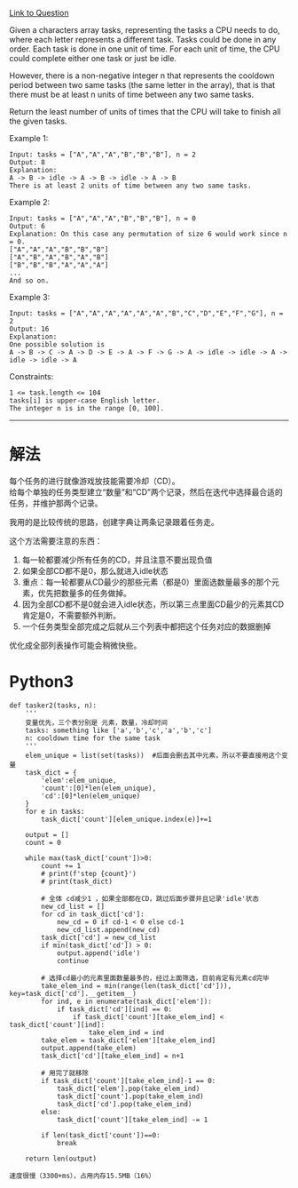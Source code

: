 [Link to Question](https://leetcode.com/explore/interview/card/top-interview-questions-medium/114/others/826/)




Given a characters array tasks, representing the tasks a CPU needs to do, where each letter represents a different task. Tasks could be done in any order. Each task is done in one unit of time. For each unit of time, the CPU could complete either one task or just be idle.

However, there is a non-negative integer n that represents the cooldown period between two same tasks (the same letter in the array), that is that there must be at least n units of time between any two same tasks.

Return the least number of units of times that the CPU will take to finish all the given tasks.

 

Example 1:
```
Input: tasks = ["A","A","A","B","B","B"], n = 2
Output: 8
Explanation: 
A -> B -> idle -> A -> B -> idle -> A -> B
There is at least 2 units of time between any two same tasks.
```
Example 2:
```
Input: tasks = ["A","A","A","B","B","B"], n = 0
Output: 6
Explanation: On this case any permutation of size 6 would work since n = 0.
["A","A","A","B","B","B"]
["A","B","A","B","A","B"]
["B","B","B","A","A","A"]
...
And so on.
```
Example 3:
```
Input: tasks = ["A","A","A","A","A","A","B","C","D","E","F","G"], n = 2
Output: 16
Explanation: 
One possible solution is
A -> B -> C -> A -> D -> E -> A -> F -> G -> A -> idle -> idle -> A -> idle -> idle -> A
 ```

Constraints:
```
1 <= task.length <= 104
tasks[i] is upper-case English letter.
The integer n is in the range [0, 100].
```

-----
# 解法
每个任务的进行就像游戏放技能需要冷却（CD）。    
给每个单独的任务类型建立“数量”和“CD”两个记录，然后在迭代中选择最合适的任务，并维护那两个记录。    

我用的是比较传统的思路，创建字典让两条记录跟着任务走。

这个方法需要注意的东西：
1. 每一轮都要减少所有任务的CD，并且注意不要出现负值
2. 如果全部CD都不是0，那么就进入idle状态
3. 重点：每一轮都要从CD最少的那些元素（都是0）里面选数量最多的那个元素，优先把数量多的任务做掉。
4. 因为全部CD都不是0就会进入idle状态，所以第三点里面CD最少的元素其CD肯定是0，不需要额外判断。
5. 一个任务类型全部完成之后就从三个列表中都把这个任务对应的数据删掉

优化成全部列表操作可能会稍微快些。

# Python3
```python3
def tasker2(tasks, n):
    '''
    变量优先，三个表分别是 元素，数量，冷却时间
    tasks: something like ['a','b','c','a','b','c']
    n: cooldown time for the same task
    '''
    elem_unique = list(set(tasks))  #后面会删去其中元素，所以不要直接用这个变量
    task_dict = {
        'elem':elem_unique,
        'count':[0]*len(elem_unique),
        'cd':[0]*len(elem_unique)
    }
    for e in tasks:
        task_dict['count'][elem_unique.index(e)]+=1
        
    output = []
    count = 0
    
    while max(task_dict['count'])>0:
        count += 1
        # print(f'step {count}')
        # print(task_dict)

        # 全体 cd减少1 ，如果全部都在CD，跳过后面步骤并且记录'idle'状态
        new_cd_list = []
        for cd in task_dict['cd']:
            new_cd = 0 if cd-1 < 0 else cd-1
            new_cd_list.append(new_cd)
        task_dict['cd'] = new_cd_list
        if min(task_dict['cd']) > 0:
            output.append('idle')
            continue
            
        # 选择cd最小的元素里面数量最多的，经过上面筛选，目前肯定有元素cd完毕
        take_elem_ind = min(range(len(task_dict['cd'])), key=task_dict['cd'].__getitem__)
        for ind, e in enumerate(task_dict['elem']):
            if task_dict['cd'][ind] == 0:
                if task_dict['count'][take_elem_ind] < task_dict['count'][ind]:
                    take_elem_ind = ind
        take_elem = task_dict['elem'][take_elem_ind]
        output.append(take_elem)
        task_dict['cd'][take_elem_ind] = n+1

        # 用完了就移除
        if task_dict['count'][take_elem_ind]-1 == 0:
            task_dict['elem'].pop(take_elem_ind)
            task_dict['count'].pop(take_elem_ind)
            task_dict['cd'].pop(take_elem_ind)
        else:
            task_dict['count'][take_elem_ind] -= 1
        
        if len(task_dict['count'])==0:
            break
        
    return len(output)

速度很慢（3300+ms），占用内存15.5MB（16%）
```